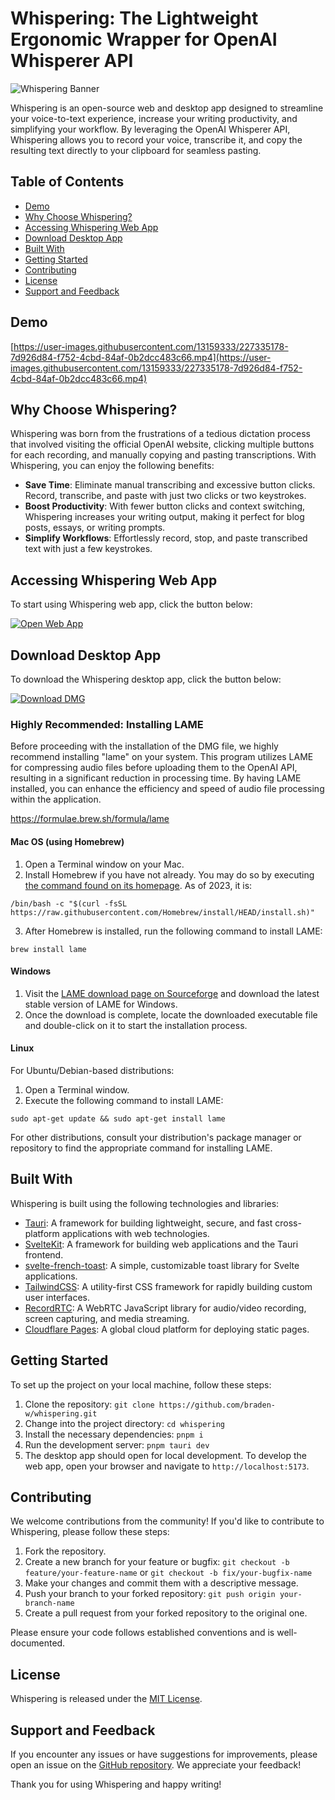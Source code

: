 # Whispering: The Lightweight Ergonomic Wrapper for OpenAI Whisperer API

![Whispering Banner](https://whispering.bradenwong.com/assets/Banner.png)

Whispering is an open-source web and desktop app designed to streamline your voice-to-text experience, increase your writing productivity, and simplifying your workflow. By leveraging the OpenAI Whisperer API, Whispering allows you to record your voice, transcribe it, and copy the resulting text directly to your clipboard for seamless pasting.

## Table of Contents

- [Demo](#demo)
- [Why Choose Whispering?](#why-choose-whispering)
- [Accessing Whispering Web App](#accessing-whispering-web-app)
- [Download Desktop App](#download-desktop-app)
- [Built With](#built-with)
- [Getting Started](#getting-started)
- [Contributing](#contributing)
- [License](#license)
- [Support and Feedback](#support-and-feedback)

## Demo

[https://user-images.githubusercontent.com/13159333/227335178-7d926d84-f752-4cbd-84af-0b2dcc483c66.mp4](https://user-images.githubusercontent.com/13159333/227335178-7d926d84-f752-4cbd-84af-0b2dcc483c66.mp4)

## Why Choose Whispering?

Whispering was born from the frustrations of a tedious dictation process that involved visiting the official OpenAI website, clicking multiple buttons for each recording, and manually copying and pasting transcriptions. With Whispering, you can enjoy the following benefits:

- **Save Time**: Eliminate manual transcribing and excessive button clicks. Record, transcribe, and paste with just two clicks or two keystrokes.
- **Boost Productivity**: With fewer button clicks and context switching, Whispering increases your writing output, making it perfect for blog posts, essays, or writing prompts.
- **Simplify Workflows**: Effortlessly record, stop, and paste transcribed text with just a few keystrokes.

## Accessing Whispering Web App

To start using Whispering web app, click the button below:

[![Open Web App](https://img.shields.io/badge/Open-Web%20App-blue)](https://whispering.bradenwong.com/)

## Download Desktop App

To download the Whispering desktop app, click the button below:

[![Download DMG](https://img.shields.io/badge/Download-DMG-green)](https://github.com/braden-w/whispering/releases)

### Highly Recommended: Installing LAME

Before proceeding with the installation of the DMG file, we highly recommend installing "lame" on your system. This program utilizes LAME for compressing audio files before uploading them to the OpenAI API, resulting in a significant reduction in processing time. By having LAME installed, you can enhance the efficiency and speed of audio file processing within the application.

https://formulae.brew.sh/formula/lame

#### Mac OS (using Homebrew)

1. Open a Terminal window on your Mac.
2. Install Homebrew if you have not already. You may do so by executing [the command found on its homepage](https://brew.sh). As of 2023, it is:

```shell
/bin/bash -c "$(curl -fsSL https://raw.githubusercontent.com/Homebrew/install/HEAD/install.sh)"
```

3. After Homebrew is installed, run the following command to install LAME:

```shell
brew install lame
```

#### Windows

1. Visit the [LAME download page on Sourceforge](https://sourceforge.net/projects/lame/files/lame) and download the latest stable version of LAME for Windows.
2. Once the download is complete, locate the downloaded executable file and double-click on it to start the installation process.

#### Linux

For Ubuntu/Debian-based distributions:

1. Open a Terminal window.
2. Execute the following command to install LAME:

```shell
sudo apt-get update && sudo apt-get install lame
```

For other distributions, consult your distribution's package manager or repository to find the appropriate command for installing LAME.

## Built With

Whispering is built using the following technologies and libraries:

- [Tauri](https://tauri.studio/en/docs/intro/): A framework for building lightweight, secure, and fast cross-platform applications with web technologies.
- [SvelteKit](https://kit.svelte.dev/docs): A framework for building web applications and the Tauri frontend.
- [svelte-french-toast](https://svelte-french-toast.com): A simple, customizable toast library for Svelte applications.
- [TailwindCSS](https://tailwindcss.com/docs): A utility-first CSS framework for rapidly building custom user interfaces.
- [RecordRTC](https://recordrtc.org/): A WebRTC JavaScript library for audio/video recording, screen capturing, and media streaming.
- [Cloudflare Pages](https://developers.cloudflare.com/): A global cloud platform for deploying static pages.

## Getting Started

To set up the project on your local machine, follow these steps:

1. Clone the repository: `git clone https://github.com/braden-w/whispering.git`
2. Change into the project directory: `cd whispering`
3. Install the necessary dependencies: `pnpm i`
4. Run the development server: `pnpm tauri dev`
5. The desktop app should open for local development. To develop the web app, open your browser and navigate to `http://localhost:5173`.

## Contributing

We welcome contributions from the community! If you'd like to contribute to Whispering, please follow these steps:

1. Fork the repository.
2. Create a new branch for your feature or bugfix: `git checkout -b feature/your-feature-name` or `git checkout -b fix/your-bugfix-name`
3. Make your changes and commit them with a descriptive message.
4. Push your branch to your forked repository: `git push origin your-branch-name`
5. Create a pull request from your forked repository to the original one.

Please ensure your code follows established conventions and is well-documented.

## License

Whispering is released under the [MIT License](https://opensource.org/licenses/MIT).

## Support and Feedback

If you encounter any issues or have suggestions for improvements, please open an issue on the [GitHub repository](https://github.com/braden-w/whispering/issues). We appreciate your feedback!

Thank you for using Whispering and happy writing!
